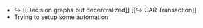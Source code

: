 - ↪️ [[Decision graphs but decentralized]]
  [[↪️ CAR Transaction]]
- Trying to setup some automation
